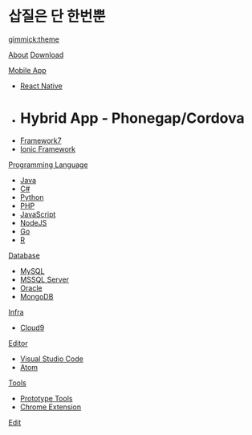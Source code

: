 <!--
  -- Name of your wiki
  -- Do NOT remove the leading `#` character.
  -->

# 삽질은 단 한번뿐


<!--
  -- Default theme
  -- (Read: http://dynalon.github.io/mdwiki/#!customizing.md#Theme_chooser)
  -->

[gimmick:theme](spacelab)


<!--
  -- Navigation
  -- (Read: http://dynalon.github.io/mdwiki/#!quickstart.md#Adding_a_navigation)
  -->

[About](pages/about.md)
[Download](pages/download.md)

[Mobile App]()

  * [React Native](pages/react-native.md)
  * # Hybrid App - Phonegap/Cordova
  * [Framework7](pages/make-hybrid-app-with-framework7.md)
  * [Ionic Framework](pages/ionic-framework.md)

[Programming Language]()

  * [Java](pages/java.md)
  * [C#](pages/csharp.md)
  * [Python](pages/python.md)
  * [PHP](pages/php.md)
  * [JavaScript](pages/javascript.md)
  * [NodeJS](pages/node-js.md)
  * [Go](pages/go.md)
  * [R](pages/r.md)

[Database]()

  * [MySQL](pages/mysql.md)
  * [MSSQL Server](pages/mssql.md)
  * [Oracle](pages/oracle.md)
  * [MongoDB](pages/mongodb.md)

[Infra]()
  * [Cloud9](pages/cloud9.md)
 
[Editor]()

  * [Visual Studio Code](pages/vscode.md)
  * [Atom](pages/atom-editor.md)

[Tools]()

  * [Prototype Tools](pages/prototype-tools.md)
  * [Chrome Extension](pages/chrome-extension.md)

[Edit](https://github.com/csbok/mdwiki-seed/tree/gh-pages/ll_CC/pages)  

<!-- A more complex navigation example: ----------------------------------------

[Menu Item 1]()

  * # SubMenu Heading 1
  * [SubMenu Item 1](pages/subitem1.md)
  * [SubMenu Item 2](pages/subitem2.md)
  - - - -
  * # SubMenu Heading 2
  * [SubMenu Item 3](pages/subitem3.md)
  - - - -
  * # SubMenu Heading 3
  * [SubMenu Item 3](pages/subitem3.md)

[Menu Item 2](pages/item2.md)

[Menu Item 3](pages/item3.md)

---------------------------------------------------------------------------- -->

<!--
  -- Change the Language
  -- Could be useful when there's more than one language wiki.
  -->

<!--
[Change the Language]()

  * [English (United States)](/en_US/)
  * [English (United Kingdom)](/en_GB/)
  * [Italian](/it/)
-->

<!--
  -- Let the user choose a theme
  -- (Read: http://dynalon.github.io/mdwiki/#!quickstart.md#Adding_a_navigation)
  -->

<!--
[gimmick:themechooser](Choose theme)
-->
